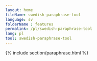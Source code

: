 ```yaml
---
layout: home
fileName: swedish-paraphrase-tool
language: sv    
folderName : features
permalink: /pl/swedish-paraphrase-tool
lang: pl
tool: swedish-paraphrase-tool
---
```

{% include section/paraphrase.html %}